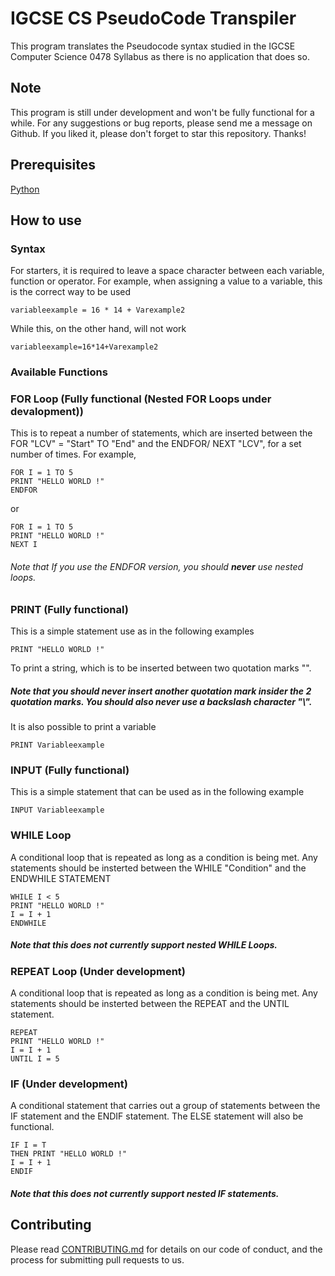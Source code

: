 # IGCSE CS PseudoCode Transpiler 
This program translates the Pseudocode syntax studied in the IGCSE Computer Science 0478 Syllabus as there is no application that does so.

## Note
This program is still under development and won't be fully functional for a while. For any suggestions or bug reports, please send me a message on Github. If you liked it, please don't forget to star this repository. Thanks!


## Prerequisites
[Python](https://www.python.org/downloads/)


## How to use
### Syntax
For starters, it is required to leave a space character between each variable, function or operator. 
For example, when assigning a value to a variable, this is the correct way to be used
  ```
  variableexample = 16 * 14 + Varexample2
  ```
While this, on the other hand, will not work
  ```
  variableexample=16*14+Varexample2
  ```

### Available Functions

### FOR Loop (Fully functional (Nested FOR Loops under devalopment))
This is to repeat a number of statements, which are inserted between the FOR "LCV" = "Start" TO "End" and the ENDFOR/ NEXT "LCV", for a set number of times.
For example,
  ```
  FOR I = 1 TO 5
  PRINT "HELLO WORLD !"
  ENDFOR
  ```
or 
  ```
  FOR I = 1 TO 5
  PRINT "HELLO WORLD !"
  NEXT I
  ```
###### Note that If you use the ENDFOR version, you should ***never*** use nested loops.

### PRINT (Fully functional)
This is a simple statement use as in the following examples
  ```
  PRINT "HELLO WORLD !"
  ```
To print a string, which is to be inserted between two quotation marks "". 
##### Note that you should ***never*** insert another quotation mark insider the 2 quotation marks. You should also never use a backslash character "\\".
It is also possible to print a variable
  ```
  PRINT Variableexample
  ```

### INPUT (Fully functional)
This is a simple statement that can be used as in the following example
  ```
  INPUT Variableexample
  ```
### WHILE Loop
A conditional loop that is repeated as long as a condition is being met. Any statements should be insterted between the WHILE "Condition" and the ENDWHILE STATEMENT
  ```
  WHILE I < 5
  PRINT "HELLO WORLD !"
  I = I + 1
  ENDWHILE
  ```
##### Note that this does not currently support nested WHILE Loops.

### REPEAT Loop (Under development)
A conditional loop that is repeated as long as a condition is being met. Any statements should be insterted between the REPEAT and the UNTIL statement.
  ```
  REPEAT
  PRINT "HELLO WORLD !"
  I = I + 1
  UNTIL I = 5
  ```

### IF (Under development)
A conditional statement that carries out a group of statements between the IF statement and the ENDIF statement. The ELSE statement will also be functional.
  ```
  IF I = T
  THEN PRINT "HELLO WORLD !"
  I = I + 1
  ENDIF
  ```
##### Note that this does not currently support nested IF statements.


## Contributing
Please read [CONTRIBUTING.md](https://github.com/Sherlemious/IGCSE-CS-PC-Transpiler/blob/master/CONTRIBUTING.md) for details on our code of conduct, and the process for submitting pull requests to us.
